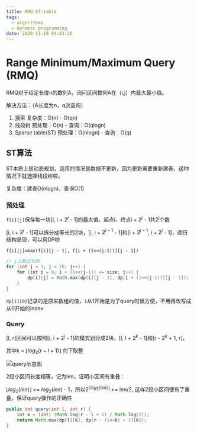 ```yaml
---
title: RMQ-ST-table
tags:
  - algorithms
  - dynamic programming
date: 2020-11-19 04:03:26
---
```



# Range Minimum/Maximum Query (RMQ)

RMQ对于给定长度n的数列A，询问区间数列A在（i,j）内最大最小值。

解决方法：（A长度为n，q次查询）

1. 搜索	复杂度：O(n) - O(qn)
2. 线段树   预处理：O(n) - 查询：O(qlogn)
3. Sparse table(ST) 预处理：O(nlogn) - 查询：O(q)



## ST算法

ST本质上是动态规划，适用的情况是数据不更新，因为更新需要重新建表，这种情况下就选择线段树啦。

复杂度：建表O(nlogn)，查询O(1)

### 预处理

```f[i][j]```保存每一块[i, i + $2^j$ - 1]的最大值，起点i、终点i + $2^j$ - 1共$2^j$个数

[i, i + $2^j$ - 1]可以拆分成等长的2块，[i, i + $2^{j-1}$ - 1]和[i + $2^{j-1}$, i + $2^j$ - 1]，递归结构显现，可以用DP啦

```f[i][j]=max(f[i][j - 1], f[i + (1<<(j-1))][j - 1])``` 

```java
// j上限设为20
for (int j = 1; j < 20; j++) {
    for (int i = 0; i + (1<<(j-1)) <= size; i++) {
        dp[i][j] = Math.max(dp[i][j - 1], dp[i + (1<<(j-1))][j - 1]);
    }
}
```

```dp[i][0]```记录的是原来数组的值，```i```从1开始是为了query时候方便，不用再改写成从0开始的index

### Query

[l, r]区间可以按照[i, i + $2^j$ - 1]的模式划分成2块，[l, l + $2^k$ - 1]和[r - $2^k$ + 1, r]，

其中k = $\lfloor log_2(r - l + 1)\rfloor$ 向下取整

![query示意图](RMQ-ST-table/rmq_st_query.png)

2段小区间长度相等，记为len，证明小区间有重叠：

$\lfloor log_2(len)\rfloor$ >= $log_2(len)$ - 1，所以$2^{\lfloor log_2(len)\rfloor}$ >= len/2, 这样2段小区间便有了重叠，保证query操作的正确性

```java
public int query(int l, int r) {
    int k = (int) (Math.log(r - l + 1) / Math.log(2));
    return Math.max(dp[l][k], dp[r - (1<<k) + 1][k]);
}
```

